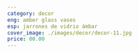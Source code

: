 ```yaml
---
category: decor
eng: amber glass vases
esp: jarrones de vidrio ámbar
cover_image: ./images/decor/decor-11.jpg
price: 00.00
---
```

 

